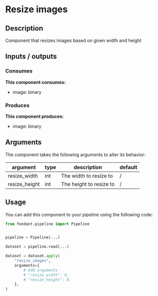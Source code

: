 # Resize images

<a id="resize_images#description"></a>
## Description
Component that resizes images based on given width and height

<a id="resize_images#inputs_outputs"></a>
## Inputs / outputs 

<a id="resize_images#consumes"></a>
### Consumes 
**This component consumes:**

- image: binary




<a id="resize_images#produces"></a>  
### Produces 
**This component produces:**

- image: binary



<a id="resize_images#arguments"></a>
## Arguments

The component takes the following arguments to alter its behavior:

| argument | type | description | default |
| -------- | ---- | ----------- | ------- |
| resize_width | int | The width to resize to | / |
| resize_height | int | The height to resize to | / |

<a id="resize_images#usage"></a>
## Usage 

You can add this component to your pipeline using the following code:

```python
from fondant.pipeline import Pipeline


pipeline = Pipeline(...)

dataset = pipeline.read(...)

dataset = dataset.apply(
    "resize_images",
    arguments={
        # Add arguments
        # "resize_width": 0,
        # "resize_height": 0,
    },
)
```

